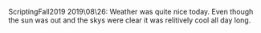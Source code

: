 ScriptingFall2019
2019\08\26: Weather was quite nice today. Even though the sun was out and the skys were clear it was relitively cool all day long.